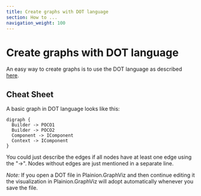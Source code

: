 ```yaml
---
title: Create graphs with DOT language
section: How to ...
navigation_weight: 100
---
```


# Create graphs with DOT language

An easy way to create graphs is to use the DOT language as described [here](http://www.graphviz.org/doc/info/lang.html).

## Cheat Sheet

A basic graph in DOT language looks like this:

```
digraph {
  Builder -> POCO1 
  Builder -> POCO2 
  Component -> IComponent 
  Context -> IComponent 
}
```

You could just describe the edges if all nodes have at least one edge using the "->".
Nodes without edges are just mentioned in a separate line.

*Note:* If you open a DOT file in Plainion.GraphViz and then continue editing it the visualization in Plainion.GraphViz 
will adopt automatically whenever you save the file.
